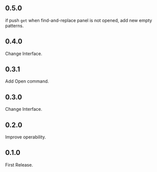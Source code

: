 ## 0.5.0

if push `get` when find-and-replace panel is not opened, add new empty patterns.

## 0.4.0

Change Interface.

## 0.3.1

Add Open command.

## 0.3.0

Change Interface.

## 0.2.0

Improve operability.

## 0.1.0

First Release.
